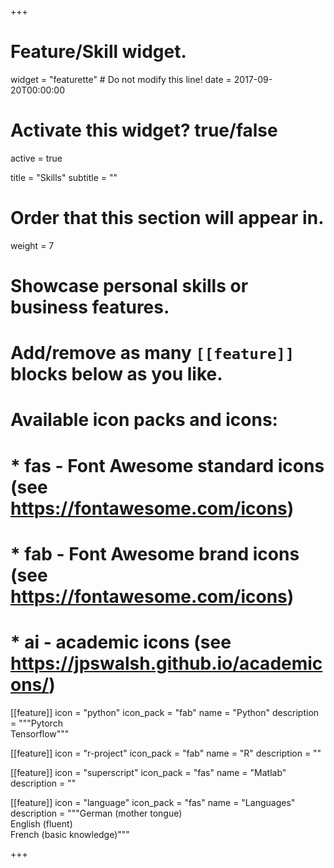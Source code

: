 +++
# Feature/Skill widget.
widget = "featurette"  # Do not modify this line!
date = 2017-09-20T00:00:00

# Activate this widget? true/false
active = true

title = "Skills"
subtitle = ""

# Order that this section will appear in.
weight = 7

# Showcase personal skills or business features.
# 
# Add/remove as many `[[feature]]` blocks below as you like.
# 
# Available icon packs and icons:
# * fas - Font Awesome standard icons (see https://fontawesome.com/icons)
# * fab - Font Awesome brand icons (see https://fontawesome.com/icons)
# * ai - academic icons (see https://jpswalsh.github.io/academicons/)

[[feature]]
  icon = "python"
  icon_pack = "fab"
  name = "Python"
  description = """Pytorch </br> Tensorflow"""
  
[[feature]]
  icon = "r-project"
  icon_pack = "fab"
  name = "R"
  description = ""
    
 [[feature]]
  icon = "superscript"
  icon_pack = "fas"
  name = "Matlab"
  description = ""
  
 [[feature]]
  icon = "language"
  icon_pack = "fas"
  name = "Languages"
  description = """German (mother tongue) </br> English (fluent) </br> French (basic knowledge)"""
  
+++
